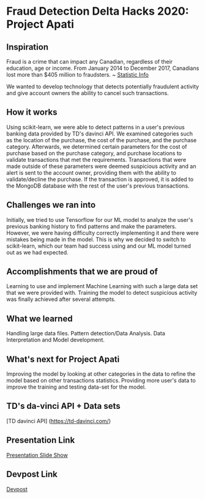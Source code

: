 # Fraud Detection Delta Hacks 2020: Project Apati
## Inspiration 
Fraud is a crime that can impact any Canadian, regardless of their education, age or income. 
From January 2014 to December 2017, Canadians lost more than $405 million to fraudsters. ~ [Statistic Info](https://www.competitionbureau.gc.ca/eic/site/cb-bc.nsf/eng/04334.html)

We wanted to develop technology that detects potentially fraudulent activity and give account owners the ability to cancel such transactions. 

## How it works
Using scikit-learn, we were able to detect patterns in a user's previous banking data provided by TD's davinci API. 
We examined categories such as the location of the purchase, the cost of the purchase, and the purchase category. Afterwards, we determined certain parameters for the cost of purchase based on the purchase category, and purchase locations to validate transactions that met the requirements. Transactions that were made outside of these parameters were deemed suspicious activity and an alert is sent to the account owner, providing them with the ability to validate/decline the purchase. If the transaction is approved, it is added to the MongoDB database with the rest of the user's previous transactions.

## Challenges we ran into
Initially, we tried to use Tensorflow for our ML model to analyze the user's previous banking history to find patterns and make the parameters. However, we were having difficulty correctly implementing it and there were mistakes being made in the model. This is why we decided to switch to scikit-learn, which our team had success using and our ML model turned out as we had expected.

## Accomplishments that we are proud of
Learning to use and implement Machine Learning with such a large data set that we were provided with. Training the model to detect suspicious activity was finally achieved after several attempts.

## What we learned
Handling large data files.
Pattern detection/Data Analysis.
Data Interpretation and Model development.

## What's next for Project Apati
Improving the model by looking at other categories in the data to refine the model based on other transactions statistics. Providing more user's data to improve the training and testing data-set for the model.

## TD's da-vinci API + Data sets
[TD davinci API] (https://td-davinci.com/)

## Presentation Link
[Presentation Slide Show](https://slides.com/malharshah/deck#/projectapati)

## Devpost Link
[Devpost](https://devpost.com/software/frauddetectiondeltahacks2020)
